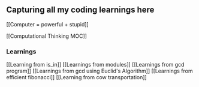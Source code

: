 
## Capturing all my coding learnings here

[[Computer = powerful + stupid]]

[[Computational Thinking MOC]]



### Learnings


[[Learning from is_in]]
[[Learnings from modules]]
[[Learnings from gcd program]]
[[Learnings from gcd using Euclid's Algorithm]]
[[Learnings from efficient fibonacci]]
[[Learning from cow transportation]]
